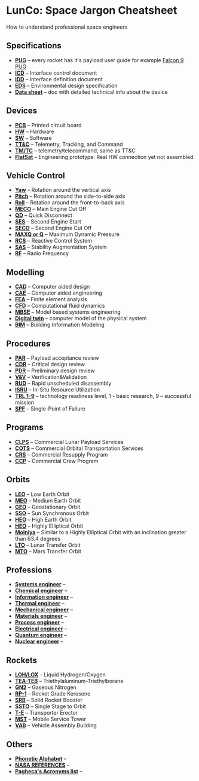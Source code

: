 # LunCo: Space Jargon Cheatsheet
How to understand professional space engineers

## Specifications
* **[PUG]()** – every rocket has it's payload user guide for example [Falcon 9 PUG](https://www.mach5lowdown.com/wp-content/uploads/PUG/falcon_9_users_guide_rev_2.0-1.pdf)
* **[ICD]()** – Interface control document
* **[IDD]()** – Interface definition document
* **[EDS]()** – Environmental design specification
* **[Data sheet]()** – doc with detailed technical info about the device

## Devices
* **[PCB]()** – Printed circuit board 
* **[HW]()** – Hardware
* **[SW]()** – Software
* **[TT&C]()** – Telemetry, Tracking, and Command
* **[TM/TC]()** – telemetry/telecommand, same as TT&C
* **[FlatSat]()** – Engineering prototype. Real HW connection yet not assembled

## Vehicle Control
* **[Yaw]()** – Rotation around the vertical axis
* **[Pitch]()** – Rotation around the side-to-side axis
* **[Roll]()** – Rotation around the front-to-back axis
* **[MECO]()** – Main Engine Cut Off
* **[QD]()** – Quick Disconnect
* **[SES]()** – Second Engine Start
* **[SECO]()** – Second Engine Cut Off
* **[MAXQ or Q]()** – Maximum Dynamic Pressure
* **[RCS]()** – Reactive Control System
* **[SAS]()** – Stability Augmentation System
* **[RF]()** – Radio Frequency

## Modelling
* **[CAD]()** – Computer aided design
* **[CAE]()** – Computer aided engineering
* **[FEA]()** – Finite element analysis
* **[CFD]()** – Computational fluid dynamics
* **[MBSE]()** – Model based systems engineering
* **[Digital twin]()** – computer model of the physical system
* **[BIM]()** – Building Information Modeling
  
## Procedures
* **[PAR]()** – Payload acceptance review
* **[CDR]()** – Critical design review
* **[PDR]()** – Preliminary design review
* **[V&V]()** – Verification&Validation
* **[RUD]()** – Rapid unscheduled disassembly
* **[ISRU]()** – In-Situ Resource Utilization
* **[TRL 1-9]()** – technology readiness level, 1 - basic research, 9 – successful mission
* **[SPF]()** – Single-Point of Failure

## Programs
* **[CLPS]()** – Commercial Lunar Payload Services
* **[COTS]()** – Commercial Orbital Transportation Services
* **[CRS]()** – Commercial Resupply Program
* **[CCP]()** – Commercial Crew Program

## Orbits
* **[LEO]()** – Low Earth Orbit
* **[MEO]()** – Medium Earth Orbit
* **[GEO]()** – Geostationary Orbit 
* **[SSO]()** – Sun Synchronous Orbit
* **[HEO]()** – High Earth Orbit
* **[HEO]()** – Highly Elliptical Orbit
* **[Molniya]()** – Similar to a Highly Elliptical Orbit with an inclination greater than 63.4 degrees
* **[LTO]()** – Lunar Transfer Orbit
* **[MTO]()** – Mars Transfer Orbit
  
## Professions
* **[Systems engineer]()** – 
* **[Chemical engineer]()** –  
* **[Information engineer]()** –
* **[Thermal engineer]()** –   
* **[Mechanical engineer]()** –
* **[Materials engineer]()** –   
* **[Process engineer]()** –
* **[Electrical engineer]()** –   
* **[Quantum engineer]()** –
* **[Nuclear engineer]()** – 

## Rockets
* **[LOH/LOX]()** – Liquid Hydrogen/Oxygen
* **[TEA-TEB]()** – Triethylaluminum-Triethylborane
* **[GN2]()** – Gaseous Nitrogen
* **[RP-1]()** – Rocket Grade Kerosene
* **[SRB]()** – Solid Rocket Booster
* **[SSTO]()** – Single Stage to Orbit
* **[T-E]()** – Transporter Erector
* **[MST]()** – Mobile Service Tower
* **[VAB]()** – Vehicle Assembly Building
  
## Others
* **[Phonetic Alphabet](https://en.wikipedia.org/wiki/International_Phonetic_Alphabet)** – 
* **[NASA REFERENCES](https://www.nasa.gov/pdf/632702main_NASA_FY13_Budget-Reference-508.pdf)** – 
* **[Pagheca's Acronyms list](https://forum.nasaspaceflight.com/index.php?topic=34802.0)** – 